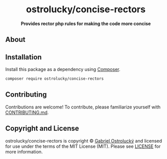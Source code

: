 <h1 align="center">ostrolucky/concise-rectors</h1>

<p align="center">
    <strong>Provides rector php rules for making the code more concise</strong>
</p>

<!--
TODO: Make sure the following URLs are correct and working for your project.
      Then, remove these comments to display the badges, giving users a quick
      overview of your package.

<p align="center">
    <a href="https://github.com/ostrolucky/concise-rectors"><img src="https://img.shields.io/badge/source-ostrolucky/concise--rectors-blue.svg?style=flat-square" alt="Source Code"></a>
    <a href="https://packagist.org/packages/ostrolucky/concise-rectors"><img src="https://img.shields.io/packagist/v/ostrolucky/concise-rectors.svg?style=flat-square&label=release" alt="Download Package"></a>
    <a href="https://php.net"><img src="https://img.shields.io/packagist/php-v/ostrolucky/concise-rectors.svg?style=flat-square&colorB=%238892BF" alt="PHP Programming Language"></a>
    <a href="https://github.com/ostrolucky/concise-rectors/blob/main/LICENSE"><img src="https://img.shields.io/packagist/l/ostrolucky/concise-rectors.svg?style=flat-square&colorB=darkcyan" alt="Read License"></a>
    <a href="https://github.com/ostrolucky/concise-rectors/actions/workflows/continuous-integration.yml"><img src="https://img.shields.io/github/actions/workflow/status/ostrolucky/concise-rectors/continuous-integration.yml?branch=main&style=flat-square&logo=github" alt="Build Status"></a>
    <a href="https://codecov.io/gh/ostrolucky/concise-rectors"><img src="https://img.shields.io/codecov/c/gh/ostrolucky/concise-rectors?label=codecov&logo=codecov&style=flat-square" alt="Codecov Code Coverage"></a>
    <a href="https://shepherd.dev/github/ostrolucky/concise-rectors"><img src="https://img.shields.io/endpoint?style=flat-square&url=https%3A%2F%2Fshepherd.dev%2Fgithub%2Fostrolucky%2Fconcise-rectors%2Fcoverage" alt="Psalm Type Coverage"></a>
</p>
-->


## About

<!--
TODO: Use this space to provide more details about your package. Try to be
      concise. This is the introduction to your package. Let others know what
      your package does and how it can help them build applications.
-->




## Installation

Install this package as a dependency using [Composer](https://getcomposer.org).

``` bash
composer require ostrolucky/concise-rectors
```

<!--
## Usage

Provide a brief description or short example of how to use this library.
If you need to provide more detailed examples, use the `docs/` directory
and provide a link here to the documentation.

``` php
use Ostrolucky\RectorRules\Example;

$example = new Example();
echo $example->greet('fellow human');
```
-->


## Contributing

Contributions are welcome! To contribute, please familiarize yourself with
[CONTRIBUTING.md](CONTRIBUTING.md).







## Copyright and License

ostrolucky/concise-rectors is copyright © [Gabriel Ostrolucký](mailto:gabriel.ostrolucky@gmail.com)
and licensed for use under the terms of the
MIT License (MIT). Please see [LICENSE](LICENSE) for more information.


